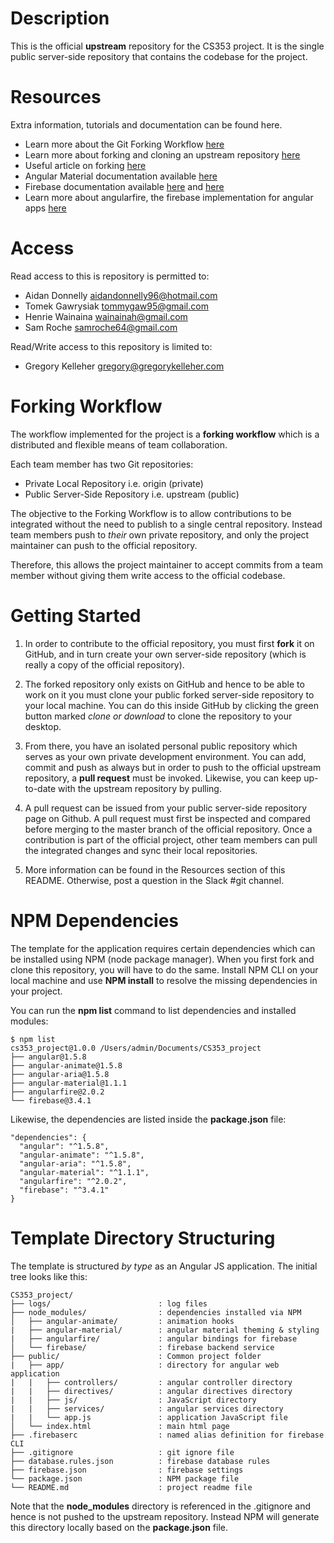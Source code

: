 # Description

This is the official **upstream** repository for the CS353 project. It is the single public server-side repository that contains the codebase for the project. 

# Resources

Extra information, tutorials and documentation can be found here.

- Learn more about the Git Forking Workflow [here](https://www.atlassian.com/git/tutorials/comparing-workflows/forking-workflow)
- Learn more about forking and cloning an upstream repository [here](https://guides.github.com/activities/forking/)
- Useful article on forking [here](https://www.atlassian.com/git/articles/git-forks-and-upstreams)
- Angular Material documentation available [here](https://material.angularjs.org/latest/)
- Firebase documentation available [here](https://www.firebase.com/) and [here](https://firebase.google.com/)
- Learn more about angularfire, the firebase implementation for angular apps [here](https://www.firebase.com/docs/web/libraries/angular/)

# Access

Read access to this is repository is permitted to:

- Aidan Donnelly aidandonnelly96@hotmail.com
- Tomek Gawrysiak tommygaw95@gmail.com
- Henrie Wainaina wainainah@gmail.com
- Sam Roche samroche64@gmail.com

Read/Write access to this repository is limited to:

- Gregory Kelleher gregory@gregorykelleher.com

# Forking Workflow

The workflow implemented for the project is a **forking workflow** which is a distributed and flexible means of team collaboration.

Each team member has two Git repositories:
- Private Local Repository i.e. origin (private)
- Public Server-Side Repository i.e. upstream (public)

The objective to the Forking Workflow is to allow contributions to be integrated without the need to publish to a single central repository. Instead team members push to _their_ own private repository, and only the project maintainer can push to the official repository.

Therefore, this allows the project maintainer to accept commits from a team member without giving them write access to the official codebase.

# Getting Started

1. In order to contribute to the official repository, you must first **fork** it on GitHub, and in turn create your own server-side repository (which is really a copy of the official repository). 

2. The forked repository only exists on GitHub and hence to be able to work on it you must clone your public forked server-side repository to your local machine. You can do this inside GitHub by clicking the green button marked _clone or download_ to clone the repository to your desktop. 

3. From there, you have an isolated personal public repository which serves as your own private development environment. You can add, commit and push as always but in order to push to the official upstream repository, a **pull request** must be invoked. Likewise, you can keep up-to-date with the upstream repository by pulling. 

4. A pull request can be issued from your public server-side repository page on Github. A pull request must first be inspected and compared before merging to the master branch of the official repository. Once a contribution is part of the official project, other team members can pull the integrated changes and sync their local repositories.

5. More information can be found in the Resources section of this README. Otherwise, post a question in the Slack #git channel.

# NPM Dependencies

The template for the application requires certain dependencies which can be installed using NPM (node package manager). When you first fork and clone this repository, you will have to do the same. Install NPM CLI on your local machine and use **NPM install** to resolve the missing dependencies in your project.

You can run the **npm list** command to list dependencies and installed modules:

```
$ npm list
cs353_project@1.0.0 /Users/admin/Documents/CS353_project
├── angular@1.5.8
├── angular-animate@1.5.8
├── angular-aria@1.5.8
├── angular-material@1.1.1
├── angularfire@2.0.2
└── firebase@3.4.1
```

Likewise, the dependencies are listed inside the **package.json** file:

```
"dependencies": {
  "angular": "^1.5.8",
  "angular-animate": "^1.5.8",
  "angular-aria": "^1.5.8",
  "angular-material": "^1.1.1",
  "angularfire": "^2.0.2",
  "firebase": "^3.4.1"
}
```

# Template Directory Structuring

The template is structured _by type_ as an Angular JS application. The initial tree looks like this:

```
CS353_project/
├── logs/                        : log files
├── node_modules/                : dependencies installed via NPM 
│   ├── angular-animate/         : animation hooks
|   ├── angular-material/        : angular material theming & styling
|   ├── angularfire/             : angular bindings for firebase
│   └── firebase/                : firebase backend service
├── public/                      : Common project folder
|   ├── app/                     : directory for angular web application
|   |   ├── controllers/         : angular controller directory
|   |   ├── directives/          : angular directives directory
|   |   ├── js/                  : JavaScript directory
|   |   ├── services/            : angular services directory
|   |   └── app.js               : application JavaScript file
│   └── index.html               : main html page
├── .firebaserc                  : named alias definition for firebase CLI
├── .gitignore                   : git ignore file
├── database.rules.json          : firebase database rules
├── firebase.json                : firebase settings
└── package.json                 : NPM package file
└── README.md                    : project readme file
```

Note that the **node_modules** directory is referenced in the .gitignore and hence is not pushed to the upstream repository. Instead NPM will generate this directory locally based on the **package.json** file. 
